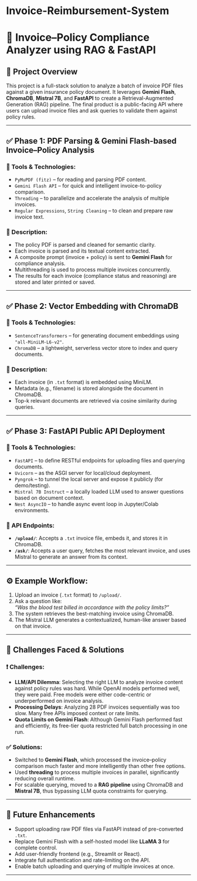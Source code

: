 # Invoice-Reimbursement-System

# 🧾 Invoice–Policy Compliance Analyzer using RAG & FastAPI

## 📌 Project Overview

This project is a full-stack solution to analyze a batch of invoice PDF files against a given insurance policy document. It leverages **Gemini Flash**, **ChromaDB**, **Mistral 7B**, and **FastAPI** to create a Retrieval-Augmented Generation (RAG) pipeline. The final product is a public-facing API where users can upload invoice files and ask queries to validate them against policy rules.

---

## ✅ Phase 1: PDF Parsing & Gemini Flash-based Invoice–Policy Analysis

### 🔧 Tools & Technologies:
- `PyMuPDF (fitz)` – for reading and parsing PDF content.
- `Gemini Flash API` – for quick and intelligent invoice-to-policy comparison.
- `Threading` – to parallelize and accelerate the analysis of multiple invoices.
- `Regular Expressions`, `String Cleaning` – to clean and prepare raw invoice text.

### 📌 Description:
- The policy PDF is parsed and cleaned for semantic clarity.
- Each invoice is parsed and its textual content extracted.
- A composite prompt (invoice + policy) is sent to **Gemini Flash** for compliance analysis.
- Multithreading is used to process multiple invoices concurrently.
- The results for each invoice (compliance status and reasoning) are stored and later printed or saved.

---

## ✅ Phase 2: Vector Embedding with ChromaDB

### 🔧 Tools & Technologies:
- `SentenceTransformers` – for generating document embeddings using `"all-MiniLM-L6-v2"`.
- `ChromaDB` – a lightweight, serverless vector store to index and query documents.

### 📌 Description:
- Each invoice (in `.txt` format) is embedded using MiniLM.
- Metadata (e.g., filename) is stored alongside the document in ChromaDB.
- Top-k relevant documents are retrieved via cosine similarity during queries.

---

## ✅ Phase 3: FastAPI Public API Deployment

### 🔧 Tools & Technologies:
- `FastAPI` – to define RESTful endpoints for uploading files and querying documents.
- `Uvicorn` – as the ASGI server for local/cloud deployment.
- `Pyngrok` – to tunnel the local server and expose it publicly (for demo/testing).
- `Mistral 7B Instruct` – a locally loaded LLM used to answer questions based on document context.
- `Nest AsyncIO` – to handle async event loop in Jupyter/Colab environments.

### 📌 API Endpoints:
- **`/upload/`**: Accepts a `.txt` invoice file, embeds it, and stores it in ChromaDB.
- **`/ask/`**: Accepts a user query, fetches the most relevant invoice, and uses Mistral to generate an answer from its context.

---

## ⚙️ Example Workflow:

1. Upload an invoice (`.txt` format) to `/upload/`.
2. Ask a question like:  
   _“Was the blood test billed in accordance with the policy limits?”_
3. The system retrieves the best-matching invoice using ChromaDB.
4. The Mistral LLM generates a contextualized, human-like answer based on that invoice.

---

## 🧠 Challenges Faced & Solutions

### ❗ Challenges:
- **LLM/API Dilemma**: Selecting the right LLM to analyze invoice content against policy rules was hard. While OpenAI models performed well, they were paid. Free models were either code-centric or underperformed on invoice analysis.
- **Processing Delays**: Analyzing 28 PDF invoices sequentially was too slow. Many free APIs imposed context or rate limits.
- **Quota Limits on Gemini Flash**: Although Gemini Flash performed fast and efficiently, its free-tier quota restricted full batch processing in one run.

### ✅ Solutions:
- Switched to **Gemini Flash**, which processed the invoice–policy comparison much faster and more intelligently than other free options.
- Used **threading** to process multiple invoices in parallel, significantly reducing overall runtime.
- For scalable querying, moved to a **RAG pipeline** using ChromaDB and **Mistral 7B**, thus bypassing LLM quota constraints for querying.

---

## 🚀 Future Enhancements

- Support uploading raw PDF files via FastAPI instead of pre-converted `.txt`.
- Replace Gemini Flash with a self-hosted model like **LLaMA 3** for complete control.
- Add user-friendly frontend (e.g., Streamlit or React).
- Integrate full authentication and rate-limiting on the API.
- Enable batch uploading and querying of multiple invoices at once.

---

